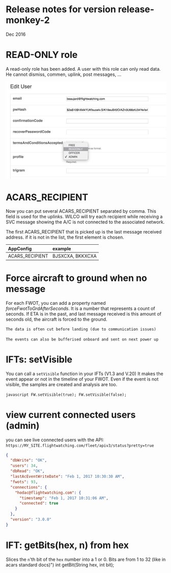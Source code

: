 # Release notes for version release-monkey-2

Dec 2016

# READ-ONLY role
A read-only role has been added. A user with this role can only read data. He cannot dismiss, commen, uplink, post messages, ...

![Read-only role](img/readonly.png)


# ACARS_RECIPIENT
Now you can put several ACARS_RECIPIENT separated by comma.
This field is used for the uplinks. WILCO will try each recipient while receiving a SVC message showing the A/C is not connected to the associated network.

The first ACARS_RECIPIENT that is picked up is the last message received address. if it is not in the list, the first element is chosen.


| AppConfig     | example     |
| :------------- | :------------- |
| ACARS_RECIPIENT       | BJSXCXA, BKKXCXA       |

# Force aircraft to ground when no message
For each FWOT, you can add a property named _forceFwotToGrdAfterSeconds_. It is a number that represents a count of seconds. If ETA is in the past, and last message received is this amount of seconds old, the aircraft is forced to the ground.

    The data is often cut before landing (due to communication issues)

    The events can also be bufferised onboard and sent on next power up

# IFTs: setVisible
You can call a `setVisible` function in your IFTs (V1.3 and V.20) It makes the event appear or not in the timeline of your FWOT. Even if the event is not visible, the samples are created and analysis are too.

`javascript
FW.setVisible(true);
FW.setVisible(false);
`
# view current connected users (admin)

you can see live connected users with the API: `https://MY_SITE.flightwatching.com/fleet/apiv3/status?pretty=true`

```json
{
  "dbWrite": "OK",
  "users": 34,
  "dbRead": "OK",
  "lastAcEventWriteDate": "Feb 1, 2017 10:30:30 AM",
  "fwots": 93,
  "connections": {
    "hodac@flightwatching.com": {
      "timestamp": "Feb 1, 2017 10:31:06 AM",
      "connected": true
    }
  },
  "version": "3.0.0"
}
```

# IFT: getBits(hex, n) from hex

Slices the `n`'th bit of the `hex` number into a 1 or 0. Bits are from 1 to 32 (like in acars standard docs)")
int getBit(String hex, int bit);
